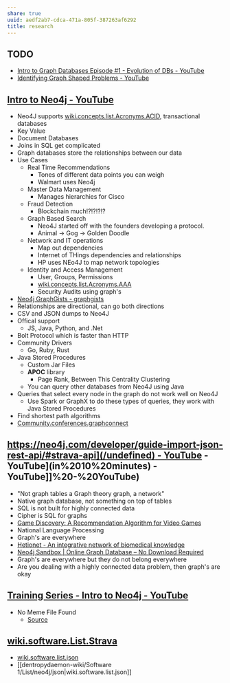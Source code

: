 ```yaml
---
share: true
uuid: aedf2ab7-cdca-471a-805f-387263af6292
title: research
---
```

## TODO

* [Intro to Graph Databases Episode #1 - Evolution of DBs - YouTube](https://www.youtube.com/watch?v=5Tl8WcaqZoc&list=RDCMUCvze3hU6OZBkB1vkhH2lH9Q&start_radio=1&rv=5Tl8WcaqZoc&t=16)
* [Identifying Graph Shaped Problems - YouTube](https://www.youtube.com/watch?v=keZURbOo4-M)

## [Intro to Neo4j - YouTube](https://www.youtube.com/watch?v=U8ZGVx1NmQg)

* Neo4J supports [wiki.concepts.list.Acronyms.ACID](/undefined), transactional databases
* Key Value
* Document Databases
* Joins in SQL get complicated
* Graph databases store the relationships between our data
* Use Cases
  * Real Time Recommendations
    * Tones of different data points you can weigh
    * Walmart uses Neo4j
  * Master Data Management
    * Manages hierarchies for Cisco
  * Fraud Detection
    * Blockchain much!?!?!?!?
  * Graph Based Search
    * Neo4J started off with the founders developing a protocol.
    * Animal -> Gog -> Golden Doodle
  * Network and IT operations
    * Map out dependencies
    * Internet of THings dependencies and relationships
    * HP uses NEo4J to map network topologies
  * Identity and Access Management
    * User, Groups, Permissions
    * [wiki.concepts.list.Acronyms.AAA](/undefined)
    * Security Audits using graph's
* [Neo4j GraphGists - graphgists](https://neo4j.com/graphgists/)
* Relationships are directional, can go both directions
* CSV and JSON dumps to Neo4J
* Offical support
  * JS, Java, Python, and .Net
* Bolt Protocol which is faster than HTTP
* Community Drivers
  * Go, Ruby, Rust
* Java Stored Procedures
  * Custom Jar Files
  * **APOC** library
    * Page Rank, Between This Centrality Clustering
  * You can query other databases from Neo4J using Java
* Queries that select every node in the graph do not work well on Neo4J
  * Use Spark or GraphX to do these types of queries, they work with Java Stored Procedures
* Find shortest path algorithms
* [Community.conferences.graphconnect](/undefined)

## [https://neo4j.com/developer/guide-import-json-rest-api/#strava-api](/undefined) - YouTube](in%2010%20minutes) - YouTube](in%2010%20minutes) - YouTube]]%20-%20YouTube)

* "Not graph tables a Graph theory graph, a network"
* Native graph database, not something on top of tables
* SQL is not built for highly connected data
* Cipher is SQL for graphs
* [Game Discovery: A Recommendation Algorithm for Video Games](https://neo4j.com/blog/video-game-discovery-recommendation-algorithm/)
* National Language Processing
* Graph's are everywhere
* [Hetionet - An integrative network of biomedical knowledge](https://het.io/)
* [Neo4j Sandbox | Online Graph Database – No Download Required](https://neo4j.com/sandbox/)
* Graph's are everywhere but they do not belong everywhere
* Are you dealing with a highly connected data problem, then graph's are okay

## [Training Series - Intro to Neo4j - YouTube](https://www.youtube.com/watch?v=fSrWA098Kdw)

* No Meme File Found
  * [Source](https://youtu.be/fSrWA098Kdw?t=654)
  

## [wiki.software.List.Strava](/undefined)

* [wiki.software.list.json](/undefined)
* [[dentropydaemon-wiki/Software 1/List/neo4j/json|wiki.software.list.json]]